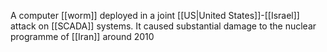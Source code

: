 A computer [[worm]] deployed in a joint [[US|United States]]-[[Israel]] attack on [[SCADA]] systems. It caused substantial damage to the nuclear programme of [[Iran]] around 2010